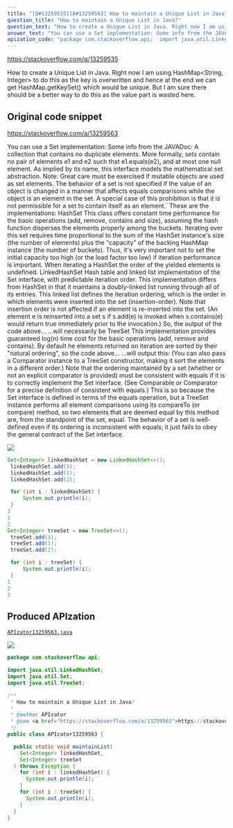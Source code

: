 ```yaml
---
title: "[Q#13259535][A#13259563] How to maintain a Unique List in Java?"
question_title: "How to maintain a Unique List in Java?"
question_text: "How to create a Unique List in Java. Right now I am using HashMap<String, Integer> to do this as the key is overwritten and hence at the end we can get HashMap.getKeySet() which would be unique. But I am sure there should be a better way to do this as the value part is wasted here."
answer_text: "You can use a Set implementation: Some info from the JAVADoc: A collection that contains no duplicate elements. More formally, sets contain no pair of elements e1 and e2 such that e1.equals(e2), and at most one null element. As implied by its name, this interface models the mathematical set abstraction. Note: Great care must be exercised if mutable objects are used as set elements. The behavior of a set is not specified if the value of an object is changed in a manner that affects equals comparisons while the object is an element in the set. A special case of this prohibition is that it is not permissible for a set to contain itself as an element.` These are the implementations: HashSet This class offers constant time performance for the basic operations (add, remove, contains and size), assuming the hash function disperses the elements properly among the buckets. Iterating over this set requires time proportional to the sum of the HashSet instance's size (the number of elements) plus the \"capacity\" of the backing HashMap instance (the number of buckets). Thus, it's very important not to set the initial capacity too high (or the load factor too low) if iteration performance is important. When iterating a HashSet the order of the yielded elements is undefined. LinkedHashSet Hash table and linked list implementation of the Set interface, with predictable iteration order. This implementation differs from HashSet in that it maintains a doubly-linked list running through all of its entries. This linked list defines the iteration ordering, which is the order in which elements were inserted into the set (insertion-order). Note that insertion order is not affected if an element is re-inserted into the set. (An element e is reinserted into a set s if s.add(e) is invoked when s.contains(e) would return true immediately prior to the invocation.) So, the output of the code above... ...will necessarily be TreeSet This implementation provides guaranteed log(n) time cost for the basic operations (add, remove and contains). By default he elements returned on iteration are sorted by their \"natural ordering\", so the code above... ...will output this: (You can also pass a Comparator instance to a TreeSet constructor, making it sort the elements in a different order.) Note that the ordering maintained by a set (whether or not an explicit comparator is provided) must be consistent with equals if it is to correctly implement the Set interface. (See Comparable or Comparator for a precise definition of consistent with equals.) This is so because the Set interface is defined in terms of the equals operation, but a TreeSet instance performs all element comparisons using its compareTo (or compare) method, so two elements that are deemed equal by this method are, from the standpoint of the set, equal. The behavior of a set is well-defined even if its ordering is inconsistent with equals; it just fails to obey the general contract of the Set interface."
apization_code: "package com.stackoverflow.api;  import java.util.LinkedHashSet; import java.util.Set; import java.util.TreeSet;  /**  * How to maintain a Unique List in Java?  *  * @author APIzator  * @see <a href=\"https://stackoverflow.com/a/13259563\">https://stackoverflow.com/a/13259563</a>  */ public class APIzator13259563 {    public static void maintainList(     Set<Integer> linkedHashSet,     Set<Integer> treeSet   ) throws Exception {     for (int i : linkedHashSet) {       System.out.println(i);     }     for (int i : treeSet) {       System.out.println(i);     }   } }"
---
```


https://stackoverflow.com/q/13259535

How to create a Unique List in Java.
Right now I am using HashMap&lt;String, Integer&gt; to do this as the key is overwritten and hence at the end we can get HashMap.getKeySet() which would be unique. But I am sure there should be a better way to do this as the value part is wasted here.



## Original code snippet

https://stackoverflow.com/a/13259563

You can use a Set implementation:
Some info from the JAVADoc:
A collection that contains no duplicate elements. More formally, sets contain no pair of elements e1 and e2 such that e1.equals(e2), and at most one null element. As implied by its name, this interface models the mathematical set abstraction.
Note: Great care must be exercised if mutable objects are used as set elements. The behavior of a set is not specified if the value of an object is changed in a manner that affects equals comparisons while the object is an element in the set. A special case of this prohibition is that it is not permissible for a set to contain itself as an element.`
These are the implementations:
HashSet
This class offers constant time performance for the basic operations (add, remove, contains and size), assuming the hash function disperses the elements properly among the buckets. Iterating over this set requires time proportional to the sum of the HashSet instance&#x27;s size (the number of elements) plus the &quot;capacity&quot; of the backing HashMap instance (the number of buckets). Thus, it&#x27;s very important not to set the initial capacity too high (or the load factor too low) if iteration performance is important.
When iterating a HashSet the order of the yielded elements is undefined.
LinkedHashSet
Hash table and linked list implementation of the Set interface, with predictable iteration order. This implementation differs from HashSet in that it maintains a doubly-linked list running through all of its entries. This linked list defines the iteration ordering, which is the order in which elements were inserted into the set (insertion-order). Note that insertion order is not affected if an element is re-inserted into the set. (An element e is reinserted into a set s if s.add(e) is invoked when s.contains(e) would return true immediately prior to the invocation.)
So, the output of the code above...
...will necessarily be
TreeSet
This implementation provides guaranteed log(n) time cost for the basic operations (add, remove and contains). By default he elements returned on iteration are sorted by their &quot;natural ordering&quot;, so the code above...
...will output this:
(You can also pass a Comparator instance to a TreeSet constructor, making it sort the elements in a different order.)
Note that the ordering maintained by a set (whether or not an explicit comparator is provided) must be consistent with equals if it is to correctly implement the Set interface. (See Comparable or Comparator for a precise definition of consistent with equals.) This is so because the Set interface is defined in terms of the equals operation, but a TreeSet instance performs all element comparisons using its compareTo (or compare) method, so two elements that are deemed equal by this method are, from the standpoint of the set, equal. The behavior of a set is well-defined even if its ordering is inconsistent with equals; it just fails to obey the general contract of the Set interface.

<div class="code-logo"><img src="/stackoverflow.png" /></div>

```java
Set<Integer> linkedHashSet = new LinkedHashSet<>();
 linkedHashSet.add(3);
 linkedHashSet.add(1);
 linkedHashSet.add(2);

 for (int i : linkedHashSet) {
     System.out.println(i);
 }
3
1
2
Set<Integer> treeSet = new TreeSet<>();
 treeSet.add(3);
 treeSet.add(1);
 treeSet.add(2);

 for (int i : treeSet) {
     System.out.println(i);
 }
1
2
3
```

## Produced APIzation

[`APIzator13259563.java`](https://github.com/pasqualesalza/apization/raw/main/data/search/APIzator13259563.java)

<div class="code-logo"><img src="/apizator.png" /></div>

```java
package com.stackoverflow.api;

import java.util.LinkedHashSet;
import java.util.Set;
import java.util.TreeSet;

/**
 * How to maintain a Unique List in Java?
 *
 * @author APIzator
 * @see <a href="https://stackoverflow.com/a/13259563">https://stackoverflow.com/a/13259563</a>
 */
public class APIzator13259563 {

  public static void maintainList(
    Set<Integer> linkedHashSet,
    Set<Integer> treeSet
  ) throws Exception {
    for (int i : linkedHashSet) {
      System.out.println(i);
    }
    for (int i : treeSet) {
      System.out.println(i);
    }
  }
}

```